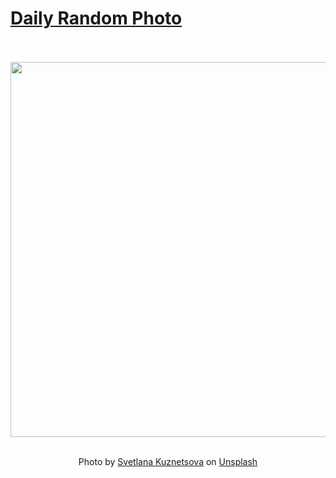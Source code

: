 # [Daily Random Photo](https://www.dailyrandomphoto.com/)

<div align="center">
  <br>
  <br>
  <a href="https://www.dailyrandomphoto.com/p/2021/2021-11-17/"><img src="https://images.unsplash.com/photo-1593034509785-5b17ba49f683?crop=entropy&cs=tinysrgb&fit=max&fm=jpg&ixid=Mnw3NzUwOHwwfDF8cmFuZG9tfHx8fHx8fHx8MTYzNzEwODMyOA&ixlib=rb-1.2.1&q=80&w=1080" width="600px"></a>
  <br>
  <br>
  <p class="has-text-grey">Photo by <a href="https://unsplash.com/@kuznetsovas?utm_source=Daily%20Random%20Photo&amp;utm_medium=referral" target="_blank" rel="noopener noreferrer">Svetlana Kuznetsova</a> on <a href="https://unsplash.com/photos/VgItkeIq6Ek?utm_source=Daily%20Random%20Photo&amp;utm_medium=referral" target="_blank" rel="noopener noreferrer">Unsplash</a></p>
</div>
